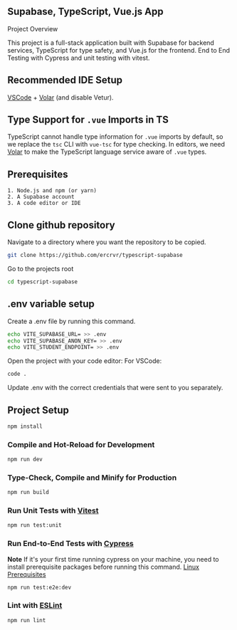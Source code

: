## Supabase, TypeScript, Vue.js App

Project Overview

This project is a full-stack application built with Supabase for backend services, TypeScript for type safety, and Vue.js for the frontend. End to End Testing with Cypress and unit testing with vitest.

## Recommended IDE Setup

[VSCode](https://code.visualstudio.com/) + [Volar](https://marketplace.visualstudio.com/items?itemName=Vue.volar) (and disable Vetur).

## Type Support for `.vue` Imports in TS

TypeScript cannot handle type information for `.vue` imports by default, so we replace the `tsc` CLI with `vue-tsc` for type checking. In editors, we need [Volar](https://marketplace.visualstudio.com/items?itemName=Vue.volar) to make the TypeScript language service aware of `.vue` types.

## Prerequisites

    1. Node.js and npm (or yarn)
    2. A Supabase account
    3. A code editor or IDE

## Clone github repository

Navigate to a directory where you want the repository to be copied.

```sh
git clone https://github.com/ercrvr/typescript-supabase
```

Go to the projects root

```sh
cd typescript-supabase
```

## .env variable setup

Create a .env file by running this command.
```sh
echo VITE_SUPABASE_URL= >> .env
echo VITE_SUPABASE_ANON_KEY= >> .env
echo VITE_STUDENT_ENDPOINT= >> .env
```

Open the project with your code editor:
For VSCode:
```sh
code .
```

Update .env with the correct credentials that were sent to you separately.

## Project Setup

```sh
npm install
```

### Compile and Hot-Reload for Development

```sh
npm run dev
```

### Type-Check, Compile and Minify for Production

```sh
npm run build
```

### Run Unit Tests with [Vitest](https://vitest.dev/)

```sh
npm run test:unit
```

### Run End-to-End Tests with [Cypress](https://www.cypress.io/)
**Note** If it's your first time running cypress on your machine, you need to install prerequisite packages before running this command.
[Linux Prerequisites](https://docs.cypress.io/guides/getting-started/installing-cypress#Linux-Prerequisites)
```sh
npm run test:e2e:dev
```

### Lint with [ESLint](https://eslint.org/)

```sh
npm run lint
```

